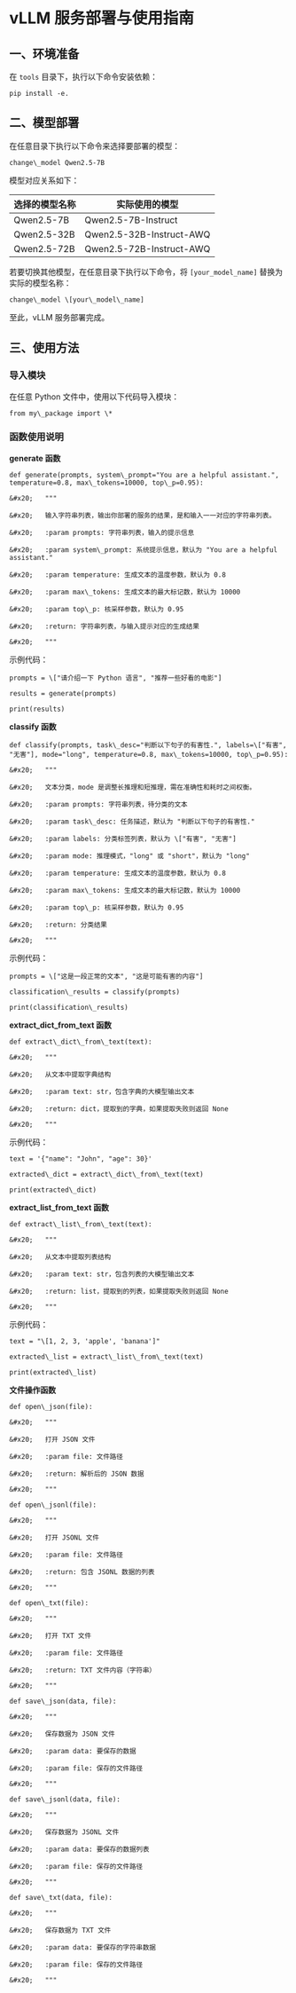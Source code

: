 # vLLM 服务部署与使用指南

## 一、环境准备

在 `tools` 目录下，执行以下命令安装依赖：



```
pip install -e.
```

## 二、模型部署

在任意目录下执行以下命令来选择要部署的模型：



```
change\_model Qwen2.5-7B
```

模型对应关系如下：



| 选择的模型名称     | 实际使用的模型                  |
| ----------- | ------------------------ |
| Qwen2.5-7B  | Qwen2.5-7B-Instruct      |
| Qwen2.5-32B | Qwen2.5-32B-Instruct-AWQ |
| Qwen2.5-72B | Qwen2.5-72B-Instruct-AWQ |

若要切换其他模型，在任意目录下执行以下命令，将 `[your_model_name]` 替换为实际的模型名称：



```
change\_model \[your\_model\_name]
```

至此，vLLM 服务部署完成。

## 三、使用方法

### 导入模块

在任意 Python 文件中，使用以下代码导入模块：



```
from my\_package import \*
```

### 函数使用说明

**generate 函数**



```
def generate(prompts, system\_prompt="You are a helpful assistant.", temperature=0.8, max\_tokens=10000, top\_p=0.95):

&#x20;   """

&#x20;   输入字符串列表，输出你部署的服务的结果，是和输入一一对应的字符串列表。

&#x20;   :param prompts: 字符串列表，输入的提示信息

&#x20;   :param system\_prompt: 系统提示信息，默认为 "You are a helpful assistant."

&#x20;   :param temperature: 生成文本的温度参数，默认为 0.8

&#x20;   :param max\_tokens: 生成文本的最大标记数，默认为 10000

&#x20;   :param top\_p: 核采样参数，默认为 0.95

&#x20;   :return: 字符串列表，与输入提示对应的生成结果

&#x20;   """
```

示例代码：



```
prompts = \["请介绍一下 Python 语言", "推荐一些好看的电影"]

results = generate(prompts)

print(results)
```

**classify 函数**



```
def classify(prompts, task\_desc="判断以下句子的有害性.", labels=\["有害", "无害"], mode="long", temperature=0.8, max\_tokens=10000, top\_p=0.95):

&#x20;   """

&#x20;   文本分类，mode 是调整长推理和短推理，需在准确性和耗时之间权衡。

&#x20;   :param prompts: 字符串列表，待分类的文本

&#x20;   :param task\_desc: 任务描述，默认为 "判断以下句子的有害性."

&#x20;   :param labels: 分类标签列表，默认为 \["有害", "无害"]

&#x20;   :param mode: 推理模式，"long" 或 "short"，默认为 "long"

&#x20;   :param temperature: 生成文本的温度参数，默认为 0.8

&#x20;   :param max\_tokens: 生成文本的最大标记数，默认为 10000

&#x20;   :param top\_p: 核采样参数，默认为 0.95

&#x20;   :return: 分类结果

&#x20;   """
```

示例代码：



```
prompts = \["这是一段正常的文本", "这是可能有害的内容"]

classification\_results = classify(prompts)

print(classification\_results)
```

**extract\_dict\_from\_text 函数**



```
def extract\_dict\_from\_text(text):

&#x20;   """

&#x20;   从文本中提取字典结构

&#x20;   :param text: str，包含字典的大模型输出文本

&#x20;   :return: dict，提取到的字典，如果提取失败则返回 None

&#x20;   """
```

示例代码：



```
text = '{"name": "John", "age": 30}'

extracted\_dict = extract\_dict\_from\_text(text)

print(extracted\_dict)
```

**extract\_list\_from\_text 函数**



```
def extract\_list\_from\_text(text):

&#x20;   """

&#x20;   从文本中提取列表结构

&#x20;   :param text: str，包含列表的大模型输出文本

&#x20;   :return: list，提取到的列表，如果提取失败则返回 None

&#x20;   """
```

示例代码：



```
text = "\[1, 2, 3, 'apple', 'banana']"

extracted\_list = extract\_list\_from\_text(text)

print(extracted\_list)
```

**文件操作函数**



```
def open\_json(file):

&#x20;   """

&#x20;   打开 JSON 文件

&#x20;   :param file: 文件路径

&#x20;   :return: 解析后的 JSON 数据

&#x20;   """

def open\_jsonl(file):

&#x20;   """

&#x20;   打开 JSONL 文件

&#x20;   :param file: 文件路径

&#x20;   :return: 包含 JSONL 数据的列表

&#x20;   """

def open\_txt(file):

&#x20;   """

&#x20;   打开 TXT 文件

&#x20;   :param file: 文件路径

&#x20;   :return: TXT 文件内容（字符串）

&#x20;   """

def save\_json(data, file):

&#x20;   """

&#x20;   保存数据为 JSON 文件

&#x20;   :param data: 要保存的数据

&#x20;   :param file: 保存的文件路径

&#x20;   """

def save\_jsonl(data, file):

&#x20;   """

&#x20;   保存数据为 JSONL 文件

&#x20;   :param data: 要保存的数据列表

&#x20;   :param file: 保存的文件路径

&#x20;   """

def save\_txt(data, file):

&#x20;   """

&#x20;   保存数据为 TXT 文件

&#x20;   :param data: 要保存的字符串数据

&#x20;   :param file: 保存的文件路径

&#x20;   """
```